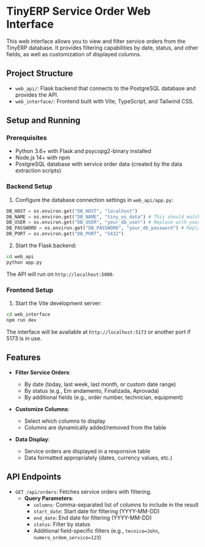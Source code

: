 # TinyERP Service Order Web Interface

This web interface allows you to view and filter service orders from the TinyERP database. It provides filtering capabilities by date, status, and other fields, as well as customization of displayed columns.

## Project Structure

- `web_api/`: Flask backend that connects to the PostgreSQL database and provides the API.
- `web_interface/`: Frontend built with Vite, TypeScript, and Tailwind CSS.

## Setup and Running

### Prerequisites

- Python 3.6+ with Flask and psycopg2-binary installed
- Node.js 14+ with npm
- PostgreSQL database with service order data (created by the data extraction scripts)

### Backend Setup

1. Configure the database connection settings in `web_api/app.py`:

```python
DB_HOST = os.environ.get("DB_HOST", "localhost")
DB_NAME = os.environ.get("DB_NAME", "tiny_os_data") # This should match your database name
DB_USER = os.environ.get("DB_USER", "your_db_user") # Replace with your actual username
DB_PASSWORD = os.environ.get("DB_PASSWORD", "your_db_password") # Replace with your actual password
DB_PORT = os.environ.get("DB_PORT", "5432")
```

2. Start the Flask backend:

```bash
cd web_api
python app.py
```

The API will run on `http://localhost:5000`.

### Frontend Setup

1. Start the Vite development server:

```bash
cd web_interface
npm run dev
```

The interface will be available at `http://localhost:5173` or another port if 5173 is in use.

## Features

- **Filter Service Orders**:
  - By date (today, last week, last month, or custom date range)
  - By status (e.g., Em andamento, Finalizada, Aprovada)
  - By additional fields (e.g., order number, technician, equipment)

- **Customize Columns**:
  - Select which columns to display
  - Columns are dynamically added/removed from the table

- **Data Display**:
  - Service orders are displayed in a responsive table
  - Data formatted appropriately (dates, currency values, etc.)

## API Endpoints

- `GET /api/orders`: Fetches service orders with filtering.
  - **Query Parameters**:
    - `columns`: Comma-separated list of columns to include in the result
    - `start_date`: Start date for filtering (YYYY-MM-DD)
    - `end_date`: End date for filtering (YYYY-MM-DD)
    - `status`: Filter by status
    - Additional field-specific filters (e.g., `tecnico=John`, `numero_ordem_servico=123`)
